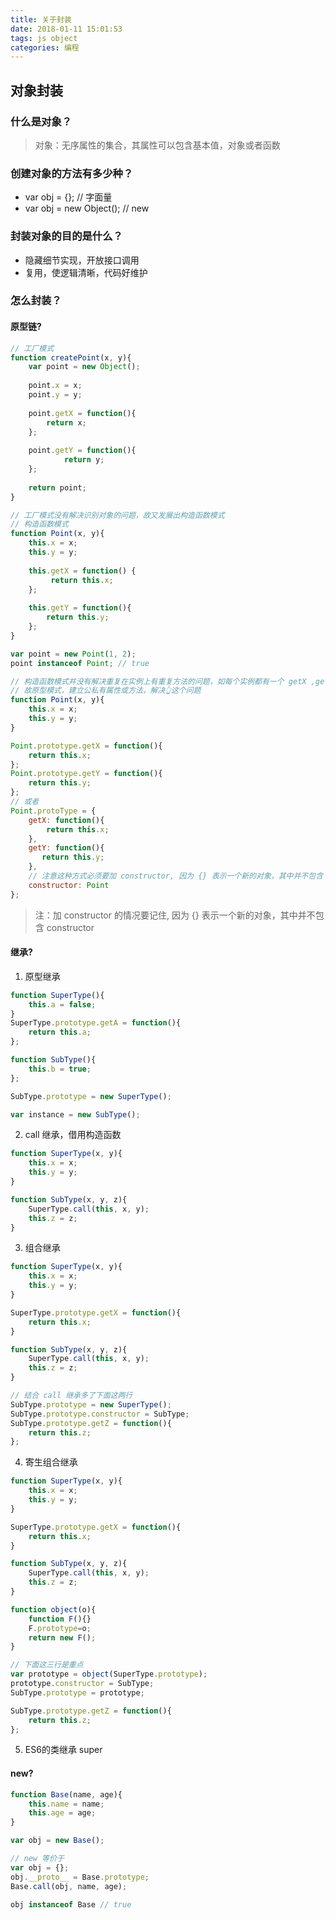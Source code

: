 ```yaml
---
title: 关于封装
date: 2018-01-11 15:01:53
tags: js object
categories: 编程
---
```


## 对象封装
### 什么是对象？
> 对象：无序属性的集合，其属性可以包含基本值，对象或者函数


### 创建对象的方法有多少种？

- var obj = {}; // 字面量
- var obj = new Object(); // new


### 封装对象的目的是什么？
- 隐藏细节实现，开放接口调用
- 复用，使逻辑清晰，代码好维护


### 怎么封装？

#### 原型链?

```javascript
// 工厂模式
function createPoint(x, y){
    var point = new Object();
    
    point.x = x;
    point.y = y;
    
    point.getX = function(){
        return x;
    };
    
    point.getY = function(){
            return y;
    };
    
    return point;
}

// 工厂模式没有解决识别对象的问题，故又发展出构造函数模式
// 构造函数模式
function Point(x, y){
    this.x = x;
    this.y = y;
    
    this.getX = function() {
         return this.x;
    };
    
    this.getY = function(){
        return this.y;
    };
}

var point = new Point(1, 2);
point instanceof Point; // true

// 构造函数模式并没有解决重复在实例上有重复方法的问题，如每个实例都有一个 getX ,getY 方法
// 故原型模式，建立公私有属性或方法，解决👆这个问题
function Point(x, y){
    this.x = x;
    this.y = y;
}

Point.prototype.getX = function(){
    return this.x;
};
Point.prototype.getY = function(){
    return this.y;
};
// 或者
Point.protoType = {
    getX: function(){
        return this.x;
    },
    getY: function(){
       return this.y;
    },
    // 注意这种方式必须要加 constructor, 因为 {} 表示一个新的对象，其中并不包含 constructor 
    constructor: Point
};

```
> 注：加 constructor 的情况要记住, 因为 {} 表示一个新的对象，其中并不包含 constructor 

#### 继承?
1. 原型继承
```javascript
function SuperType(){
    this.a = false;
}
SuperType.prototype.getA = function(){
    return this.a;
};

function SubType(){
    this.b = true;
};

SubType.prototype = new SuperType();

var instance = new SubType();

```

2. call 继承，借用构造函数
```javascript
function SuperType(x, y){
    this.x = x;
    this.y = y;
}

function SubType(x, y, z){
    SuperType.call(this, x, y);
    this.z = z;
}
```

3. 组合继承
```javascript
function SuperType(x, y){
    this.x = x;
    this.y = y;
}

SuperType.prototype.getX = function(){
    return this.x;
}

function SubType(x, y, z){
    SuperType.call(this, x, y);
    this.z = z;
}

// 结合 call 继承多了下面这两行
SubType.prototype = new SuperType();
SubType.prototype.constructor = SubType;
SubType.prototype.getZ = function(){
    return this.z;
};
```


4. 寄生组合继承
```javascript
function SuperType(x, y){
    this.x = x;
    this.y = y;
}

SuperType.prototype.getX = function(){
    return this.x;
}

function SubType(x, y, z){
    SuperType.call(this, x, y);
    this.z = z;
}

function object(o){
    function F(){}
    F.prototype=o;
    return new F();
}

// 下面这三行是重点
var prototype = object(SuperType.prototype);
prototype.constructor = SubType;
SubType.prototype = prototype;

SubType.prototype.getZ = function(){
    return this.z;
};
```

5. ES6的类继承
super

#### new?

```javascript
function Base(name, age){
    this.name = name;
    this.age = age;
}

var obj = new Base();

// new 等价于
var obj = {};
obj.__proto__ = Base.prototype;
Base.call(obj, name, age);

obj instanceof Base // true

```

